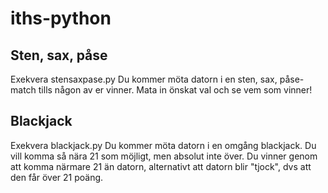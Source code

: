 # iths-python


## Sten, sax, påse
Exekvera stensaxpase.py
Du kommer möta datorn i en sten, sax, påse-match tills någon av er vinner. Mata in önskat val och se vem som vinner!


## Blackjack
Exekvera blackjack.py
Du kommer möta datorn i en omgång blackjack. Du vill komma så nära 21 som möjligt, men absolut inte över. Du vinner genom att komma närmare 21 än datorn, alternativt att datorn blir "tjock", dvs att den får över 21 poäng.
